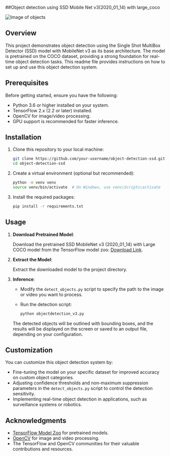 ##Object detection using SSD Mobile Net v3(2020_01_14) with large_coco

![Image of objects](/Road_Traffic.gif)

## Overview

This project demonstrates object detection using the Single Shot MultiBox Detector (SSD) model with MobileNet v3 as its base architecture. The model is pretrained on the COCO dataset, providing a strong foundation for real-time object detection tasks. This readme file provides instructions on how to set up and use this object detection system.

## Prerequisites

Before getting started, ensure you have the following:

- Python 3.6 or higher installed on your system.
- TensorFlow 2.x (2.2 or later) installed.
- OpenCV for image/video processing.
- GPU support is recommended for faster inference.

## Installation

1. Clone this repository to your local machine:

    ```bash
    git clone https://github.com/your-username/object-detection-ssd.git
    cd object-detection-ssd
    ```

2. Create a virtual environment (optional but recommended):

    ```bash
    python -m venv venv
    source venv/bin/activate  # On Windows, use venv\Scripts\activate
    ```

3. Install the required packages:

    ```bash
    pip install -r requirements.txt
    ```

## Usage

1. **Download Pretrained Model**:

    Download the pretrained SSD MobileNet v3 (2020_01_14) with Large COCO model from the TensorFlow model zoo: [Download Link](http://download.tensorflow.org/models/object_detection/ssd_mobilenet_v3_large_coco_2020_01_14.tar.gz).

2. **Extract the Model**:

    Extract the downloaded model to the project directory.

3. **Inference**:

    - Modify the `detect_objects.py` script to specify the path to the image or video you want to process.
    - Run the detection script:

        ```bash
        python objectdetection_v3.py
        ```

    The detected objects will be outlined with bounding boxes, and the results will be displayed on the screen or saved to an output file, depending on your configuration.

## Customization

You can customize this object detection system by:

- Fine-tuning the model on your specific dataset for improved accuracy on custom object categories.
- Adjusting confidence thresholds and non-maximum suppression parameters in the `detect_objects.py` script to control the detection sensitivity.
- Implementing real-time object detection in applications, such as surveillance systems or robotics.


## Acknowledgments

- [TensorFlow Model Zoo](https://github.com/tensorflow/models/blob/master/research/object_detection/g3doc/tf2_detection_zoo.md) for pretrained models.
- [OpenCV](https://opencv.org/) for image and video processing.
- The TensorFlow and OpenCV communities for their valuable contributions and resources.
